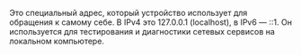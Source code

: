 Это специальный адрес, который устройство использует для обращения к самому себе. В IPv4 это 127.0.0.1 (localhost), в IPv6 — ::1. Он используется для тестирования и диагностики сетевых сервисов на локальном компьютере.
